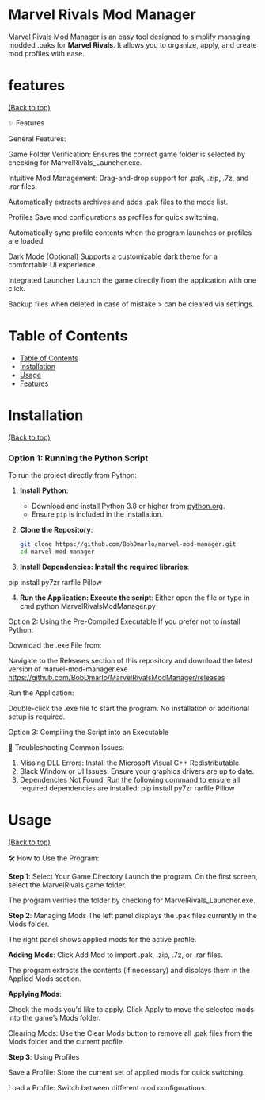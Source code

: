 

# Marvel Rivals Mod Manager


Marvel Rivals Mod Manager is an easy tool designed to simplify managing modded .paks for **Marvel Rivals**. It allows you to organize, apply, and create mod profiles with ease.

# features
[(Back to top)](#table-of-contents)


✨ Features

General Features:

Game Folder Verification: Ensures the correct game folder is selected by checking for MarvelRivals_Launcher.exe.

Intuitive Mod Management:
Drag-and-drop support for .pak, .zip, .7z, and .rar files.

Automatically extracts archives and adds .pak files to the mods list.

Profiles
Save mod configurations as profiles for quick switching.

Automatically sync profile contents when the program launches or profiles are loaded.

Dark Mode (Optional)
Supports a customizable dark theme for a comfortable UI experience.

Integrated Launcher
Launch the game directly from the application with one click.

Backup files when deleted in case of mistake > can be cleared via settings.






# Table of Contents
- [Table of Contents](#table-of-contents)
- [Installation](#installation)
- [Usage](#usage)
- [Features](#features)


# Installation
[(Back to top)](#table-of-contents)

### Option 1: Running the Python Script
To run the project directly from Python:

1. **Install Python**:
   - Download and install Python 3.8 or higher from [python.org](https://www.python.org).
   - Ensure `pip` is included in the installation.

2. **Clone the Repository**:
   ```bash
   git clone https://github.com/BobDmarlo/marvel-mod-manager.git
   cd marvel-mod-manager

3. **Install Dependencies: Install the required libraries**:

pip install py7zr rarfile Pillow

4. **Run the Application: Execute the script**: Either open the file or type in cmd
python MarvelRivalsModManager.py

Option 2: Using the Pre-Compiled Executable
If you prefer not to install Python:

Download the .exe File from:

Navigate to the Releases section of this repository and download the latest version of marvel-mod-manager.exe.
https://github.com/BobDmarlo/MarvelRivalsModManager/releases

Run the Application:

Double-click the .exe file to start the program.
No installation or additional setup is required.

Option 3: Compiling the Script into an Executable

🔧 Troubleshooting
Common Issues:

1. Missing DLL Errors:
Install the Microsoft Visual C++ Redistributable.
2. Black Window or UI Issues:
Ensure your graphics drivers are up to date.
3. Dependencies Not Found:
Run the following command to ensure all required dependencies are installed:
pip install py7zr rarfile Pillow


# Usage
[(Back to top)](#table-of-contents)

🛠️ How to Use the Program:

**Step 1**: Select Your Game Directory
Launch the program.
On the first screen, select the MarvelRivals game folder.

The program verifies the folder by checking for MarvelRivals_Launcher.exe.


**Step 2**: Managing Mods
The left panel displays the .pak files currently in the Mods folder.

The right panel shows applied mods for the active profile.

**Adding Mods**:
Click Add Mod to import .pak, .zip, .7z, or .rar files.

The program extracts the contents (if necessary) and displays them in the Applied Mods section.

**Applying Mods**:

Check the mods you'd like to apply.
Click Apply to move the selected mods into the game’s Mods folder.

Clearing Mods:
Use the Clear Mods button to remove all .pak files from the Mods folder and the current profile.

**Step 3**: Using Profiles

Save a Profile: Store the current set of applied mods for quick switching.

Load a Profile: Switch between different mod configurations.

